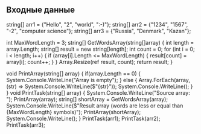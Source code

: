 
## Входные данные
string[] arr1 = {"Hello", "2", "world", ":-)"};
string[] arr2 = {"1234", "1567", "-2", "computer science"};
string[] arr3 = {"Russia", "Denmark", "Kazan"};

int MaxWordLength = 3;
string[] GetWordsArray(string[]array)
{
    int length = array.Length;
    string[] result = new string[length];
    int count = 0;
    for (int i = 0; i < length; i++)
    {
        if (array[i].Length <= MaxWordLength)
        {
            result[count] = array[i];
            count++;
        }
    }
    Array.Resize(ref result, count);
    return result;
}

void PrintArray(string[] array)
{
    if(array.Length == 0)
    {
        System.Console.WriteLine("Array is empty");
    }
    else
    {
        Array.ForEach(array, (str) => System.Console.WriteLine($"{str}"));
        System.Console.WriteLine();
    }
}
void PrintTask(string[] array)
{
    System.Console.WriteLine("Source array: ");
    PrintArray(array);
    string[] shortArray = GetWordsArray(array);
    System.Console.WriteLine($"Result array (words are less or equal than {MaxWordLength} symbols)");
    PrintArray(shortArray);
    System.Console.WriteLine();
}
PrintTask(arr1);
PrintTask(arr2);
PrintTask(arr3);